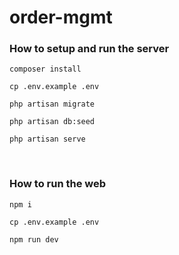 # order-mgmt

### How to setup and run the server
```composer install```

```cp .env.example .env```

```php artisan migrate```

```php artisan db:seed```

```php artisan serve```

<br />

### How to run the web
```npm i```

```cp .env.example .env```

```npm run dev```
